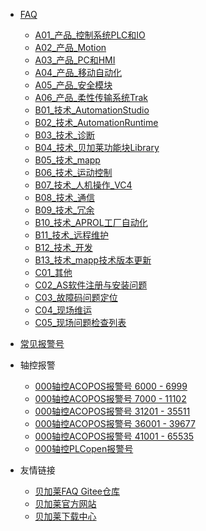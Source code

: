 <!-- _navbar.md -->

* [FAQ](/README.md) 
  * [A01_产品_控制系统PLC和IO](/A01_产品_控制系统PLC和IO/000A01_产品_控制系统PLC和IO.md)
  * [A02_产品_Motion](/A02_产品_Motion/000A02_产品_Motion.md)
  * [A03_产品_PC和HMI](/A03_产品_PC和HMI/000A03_产品_PC和HMI.md)
  * [A04_产品_移动自动化](/A04_产品_移动自动化/000A04_产品_移动自动化.md)
  * [A05_产品_安全模块](/A05_产品_安全模块/000A05_产品_安全模块.md)
  * [A06_产品_柔性传输系统Trak](/A06_产品_柔性传输系统Trak/000A06_产品_柔性传输系统Trak.md)
  * [B01_技术_AutomationStudio](/B01_技术_AutomationStudio/000B01_技术_AutomationStudio.md)
  * [B02_技术_AutomationRuntime](/B02_技术_AutomationRuntime/000B02_技术_AutomationRuntime.md)
  * [B03_技术_诊断](/B03_技术_诊断/000B03_技术_诊断.md)
  * [B04_技术_贝加莱功能块Library](/B04_技术_贝加莱功能库Library/000B04_技术_贝加莱功能块Library.md)
  * [B05_技术_mapp](/B05_技术_mapp/000B05_技术_mapp.md)
  * [B06_技术_运动控制](/B06_技术_运动控制/000B06_技术_运动控制.md)
  * [B07_技术_人机操作_VC4](/B07_技术_人机操作/000B07_技术_人机操作VC4.md)
  * [B08_技术_通信](/B08_技术_通信/000B08_技术_通信.md)
  * [B09_技术_冗余](/B09_技术_冗余/000B09_技术_冗余.md)
  * [B10_技术_APROL工厂自动化](/B10_技术_APROL工厂自动化/000B10_技术_APROL工厂自动化.md)
  * [B11_技术_远程维护](/B11_技术_远程维护/000B11_技术_远程维护.md)
  * [B12_技术_开发](/B12_技术_开发/000B12_技术_开发.md)
  * [B13_技术_mapp技术版本更新](/B13_技术_mapp技术版本更新/000B13_技术_mapp技术版本更新.md)
  * [C01_其他](/C01_其他/000C01_其他.md)
  * [C02_AS软件注册与安装问题](/C02_AS软件注册与安装问题/000C02_AS软件注册与安装问题.md)
  * [C03_故障码问题定位](/C03_故障码问题定位/-000C03_故障码问题定位.md)
  * [C04_现场维运](/C04_现场维运/000C04_现场维运.md)
  * [C05_现场问题检查列表](/C05_现场问题检查列表/000C05_现场问题检查列表.md)
* [常见报警号](/C03_故障码问题定位/-000C03_故障码问题定位.md)
* 轴控报警
    * [000轴控ACOPOS报警号 6000 - 6999](C06_轴控报警代码/000轴控ACOPOS报警号%206000%20-%206999.md)
    * [000轴控ACOPOS报警号 7000 - 11102](/C06_轴控报警代码/000轴控ACOPOS报警号%207000%20-%2011102.md)
    * [000轴控ACOPOS报警号 31201 - 35511](/C06_轴控报警代码/000轴控ACOPOS报警号%2031201%20-%2035511.md)
    * [000轴控ACOPOS报警号 36001 - 39677](/C06_轴控报警代码/000轴控ACOPOS报警号%2036001%20-%2039677.md)
    * [000轴控ACOPOS报警号 41001 - 65535](/C06_轴控报警代码/000轴控ACOPOS报警号%2041001%20-%2065535.md)
    * [000轴控PLCopen报警号](/C06_轴控报警代码/000轴控PLCopen报警号.md)


* 友情链接
  * [贝加莱FAQ Gitee仓库](https://gitee.com/yzydeer/BuR-FAQ)
  * [贝加莱官方网站](https://www.br-automation.com/zh/)
  * [贝加莱下载中心](https://brtech.huashengyun.online/)